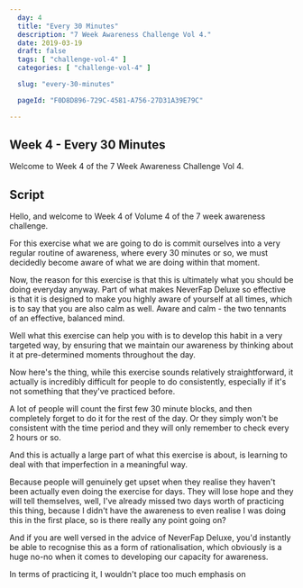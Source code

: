 ```yaml
---
  day: 4
  title: "Every 30 Minutes"
  description: "7 Week Awareness Challenge Vol 4."
  date: 2019-03-19
  draft: false
  tags: [ "challenge-vol-4" ]
  categories: [ "challenge-vol-4" ]

  slug: "every-30-minutes"

  pageId: "F0D8D896-729C-4581-A756-27D31A39E79C"

---
```


## Week 4 - Every 30 Minutes

Welcome to Week 4 of the 7 Week Awareness Challenge Vol 4.



## Script

Hello, and welcome to Week 4 of Volume 4 of the 7 week awareness challenge.

For this exercise what we are going to do is commit ourselves into a very regular routine of awareness, where every 30 minutes or so, we must decidedly become aware of what we are doing within that moment.

<!-- CONTEXT -->

Now, the reason for this exercise is that this is ultimately what you should be doing everyday anyway. Part of what makes NeverFap Deluxe so effective is that it is designed to make you highly aware of yourself at all times, which is to say that you are also calm as well. Aware and calm - the two tennants of an effective, balanced mind.

Well what this exercise can help you with is to develop this habit in a very targeted way, by ensuring that we maintain our awareness by thinking about it at pre-determined moments throughout the day. 

Now here's the thing, while this exercise sounds relatively straightforward, it actually is incredibly difficult for people to do consistently, especially if it's not something that they've practiced before.

A lot of people will count the first few 30 minute blocks, and then completely forget to do it for the rest of the day. Or they simply won't be consistent with the time period and they will only remember to check every 2 hours or so.

And this is actually a large part of what this exercise is about, is learning to deal with that imperfection in a meaningful way.

Because people will genuinely get upset when they realise they haven't been actually even doing the exercise for days. They will lose hope and they will tell themselves, well, I've already missed two days worth of practicing this thing, because I didn't have the awareness to even realise I was doing this in the first place, so is there really any point going on?

And if you are well versed in the advice of NeverFap Deluxe, you'd instantly be able to recognise this as a form of rationalisation, which obviously is a huge no-no when it comes to developing our capacity for awareness.



<!-- ADVICE -->

In terms of practicing it, I wouldn't place too much emphasis on 



